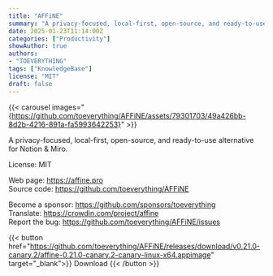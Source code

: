 ```yaml
---
title: "AFFiNE"
summary: "A privacy-focused, local-first, open-source, and ready-to-use alternative for Notion & Miro"
date: 2025-01-23T11:14:00Z
categories: ["Productivity"]
showAuthor: true
authors:
- "TOEVERYTHING"
tags: ["KnowledgeBase"]
license: "MIT"
draft: false
---
```


{{< carousel images="{https://github.com/toeverything/AFFiNE/assets/79301703/49a426bb-8d2b-4216-891a-fa5993642253}" >}}

A privacy-focused, local-first, open-source, and ready-to-use alternative for Notion & Miro.

License: MIT

Web page: <https://affine.pro>  
Source code: <https://github.com/toeverything/AFFiNE>  

Become a sponsor: <https://github.com/sponsors/toeverything>  
Translate: <https://crowdin.com/project/affine>  
Report the bug: <https://github.com/toeverything/AFFiNE/issues>  

{{< button href="https://github.com/toeverything/AFFiNE/releases/download/v0.21.0-canary.2/affine-0.21.0-canary.2-canary-linux-x64.appimage" target="_blank">}}
Download
{{< /button >}}